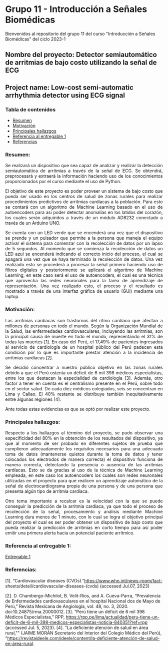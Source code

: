 # Grupo 11 - Introducción a Señales Biomédicas
Bienvenidos al repositorio del grupo 11 del curso "Introducción a Señales Biomédicas" del ciclo 2023-1

## Nombre del proyecto: Detector semiautomático de arritmias de bajo costo utilizando la señal de ECG
## Project name: Low-cost semi-automatic arrhythmia detector using ECG signal




### Tabla de contenidos
- [Resumen](https://github.com/jorgemedina2804/Grupo-11-Introduccion-a-Senhales-Biomedica/tree/main#resumen)
- [Motivación](https://github.com/jorgemedina2804/Grupo-11-Introduccion-a-Senhales-Biomedica/tree/main#motivaci%C3%B3n)
- [Principales hallazgos](https://github.com/jorgemedina2804/Grupo-11-Introduccion-a-Senhales-Biomedica/tree/main#principales-hallazgos)
- [Referencia al entregable 1](https://github.com/jorgemedina2804/Grupo-11-Introduccion-a-Senhales-Biomedica/blob/main/README.md#referencia-al-entregable-1)
- [Referencias](https://github.com/jorgemedina2804/Grupo-11-Introduccion-a-Senhales-Biomedica/blob/main/README.md#referencias)

### Resumen:
<p align="justify">
Se realizará un dispositivo que sea capaz de analizar y realizar la detección semiautomática de arritmias a través de la señal de ECG. Se obtendrá, preprocesará y extraerá la información haciendo uso de los conocimientos proporcionados por el curso mediante el uso de Python.
<p align="justify">
El objetivo de este proyecto es poder proveer un sistema de bajo costo que pueda ser usado en los centros de salud de zonas rurales para realizar procedimientos predictivos de arritmias cardíacas a la población. Para esto se contará con un algoritmo de Machine Learning basado en el uso de autoencoders para así poder detectar anomalías en los latidos del corazón, los cuales serán adquiridos a través de un módulo AD8232 conectado a través de un Arduino UNO. 
<p align="justify">
Se cuenta con un LED verde que se encenderá una vez que el dispositivo se prende y un pulsador que permite a la persona que maneja el equipo activar el sistema para comenzar con la recolección de datos por un lapso de 5 segundos. Al momento que se comienza la recolección de datos un LED azul se encenderá indicando el correcto inicio del proceso, el cual se apagará una vez que se haya terminado la recolección de datos. Una vez realizado esto se procederá a procesar la señal primero haciendo uso de filtros digitales y posteriormente se aplicará el algoritmo de Machine Learning, en este caso será el uso de autoencoders, el cual es una técnica que aprovecha las redes neuronales para la tarea de aprendizaje de representación. Una vez realizado esto, el proceso y el resultado es mostrado a través de una interfaz gráfica de usuario (GUI) mediante una laptop. 




### Motivación:
<p align="justify">
Las arritmias cardíacas son trastornos del ritmo cardíaco que afectan a millones de personas en todo el mundo. Según la Organización Mundial de la Salud, las enfermedades cardiovasculares, incluyendo las arritmias, son la principal causa de muerte en todo el mundo, representando el 31% de todas las muertes [1]. En caso del Perú, el 17,49% de pacientes ingresados al servicio de cardiología de un hospital público del Perú padecen esta condición por lo que es importante prestar atención a la incidencia de arritmias cardíacas [2]. 
<p align="justify">
Se decidió concentrar a nuestro público objetivo en las zonas rurales debido a que el Perú ostenta un déficit de 6 mil 398 médicos especialistas, entre los que destacan la especialidad de cardiología [3]. Además, otro factor a tener en cuenta es el centralismo presente en el Perú, sobre todo en el sector salud. De cada diez médicos colegiados, seis se concentran en Lima y Callao. El 40% restante se distribuye también inequitativamente entre algunas regiones [4]. 

Ante todas estas evidencias es que se optó por realizar este proyecto. 


### Principales hallazgos:
<p align="justify">
Respecto a los hallazgos al término del proyecto, se pudo observar una especificidad del 80% en la obtención de los resultados del dispositivo, ya que al momento de ser probado en diferentes sujetos de prueba que cumplieron adecuadamente los requisitos necesarios para una adecuada toma de datos (mantenerse quietos durante la toma de datos y tener colocados los electrodos de manera correcta) el dispositivo funciona de manera correcta, detectando la presencia o ausencia de las arritmias cardíacas. Esto se da gracias al uso de la técnica de Machine Learning empleada, en este caso los autoencoders los cuales son redes neuronales utilizadas en el proyecto para que realicen un aprendizaje automático de la señal de electrocardiograma propia de una persona y de una persona que presenta algún tipo de arritmia cardíaca. 
<p align="justify">
Otro tema importante a recalcar es la velocidad con la que se puede conseguir la predicción de la arritmia cardíaca, ya que todo el proceso de recolección de la señal, procesamiento y análisis mediante Machine Learning dura menos de 1 minuto, con lo cual se logra el objetivo principal del proyecto el cual es ser poder obtener un dispositivo de bajo costo que pueda realizar la predicción de arritmias en corto tiempo para así poder emitir una primera alerta hacia un potencial paciente arrítmico. 


### Referencia al entregable 1:
[Entregable 1](https://github.com/jorgemedina2804/Grupo-11-Introduccion-a-Senhales-Biomedica/blob/main/ISB/Laboratorios/L1_Sobre%20Nosotros/L1.md)

### Referencias:
[1]. “Cardiovascular diseases (CVDs).”https://www.who.int/news-room/fact-
sheets/detail/cardiovascular-diseases-(cvds) (accessed Jul.07, 2023)

[2]. D. Chambergo-Michilot, B. Velit-Rios, and A. Cueva-Parra, “Prevalencia de Enfermedades cardiovasculares en el hospital Nacional dos de Mayo de Perú,” Revista Mexicana de Angiología, vol. 48, no. 3, 2020. doi:10.24875/rma.20000012.
[3]. “Perú tiene un déficit de 6 mil 398 Médicos Especialistas,” RPP, https://rpp.pe/lima/actualidad/peru-tiene-un-deficit-de-6-mil-398-medicos-especialistas-noticia-840351?ref=rpp (accessed Jul. 5, 2023).
[4]. "La deficiente atención de salud en área rural,"" (JAIME MORÁN Secretario del Interior del Colegio Médico del Perú),
"https://revistaideele.com/ideele/content/la-deficiente-atención-de-salud-en-área-rural.
